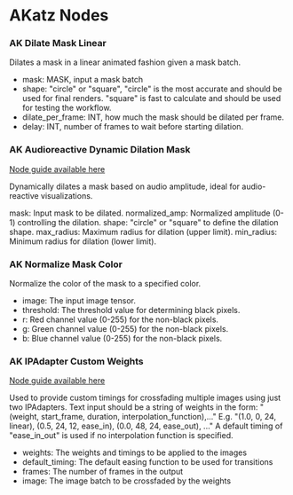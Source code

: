 # AKatz Nodes

### AK Dilate Mask Linear

Dilates a mask in a linear animated fashion given a mask batch.
- mask: MASK, input a mask batch
- shape: "circle" or "square", "circle" is the most accurate and should be used for final renders. "square" is fast to calculate and should be used for testing the workflow.
- dilate_per_frame: INT, how much the mask should be dilated per frame.
- delay: INT, number of frames to wait before starting dilation.

### AK Audioreactive Dynamic Dilation Mask

[Node guide available here](https://cyber-damselfly-b6c.notion.site/AK-Audioreactive-Dynamic-Dilation-Mask-Node-815e086d428f46e0ad1da8b73f3fa38f)

Dynamically dilates a mask based on audio amplitude, ideal for audio-reactive visualizations.

mask: Input mask to be dilated.
normalized_amp: Normalized amplitude (0-1) controlling the dilation.
shape: "circle" or "square" to define the dilation shape.
max_radius: Maximum radius for dilation (upper limit).
min_radius: Minimum radius for dilation (lower limit).

### AK Normalize Mask Color

Normalize the color of the mask to a specified color.
- image: The input image tensor.
- threshold: The threshold value for determining black pixels.
- r: Red channel value (0-255) for the non-black pixels.
- g: Green channel value (0-255) for the non-black pixels.
- b: Blue channel value (0-255) for the non-black pixels.

### AK IPAdapter Custom Weights

[Node guide available here](https://cyber-damselfly-b6c.notion.site/AK-Custom-Weights-Node-1ee37dfbe1e54921acf587231968e94e)

Used to provide custom timings for crossfading multiple images using just two IPAdapters.
Text input should be a string of weights in the form: "(weight, start_frame, duration, interpolation_function),..."
E.g. "(1.0, 0, 24, linear), (0.5, 24, 12, ease_in), (0.0, 48, 24, ease_out), ..."
A default timing of "ease_in_out" is used if no interpolation function is specified.
- weights: The weights and timings to be applied to the images
- default_timing: The default easing function to be used for transitions
- frames: The number of frames in the output
- image: The image batch to be crossfaded by the weights
